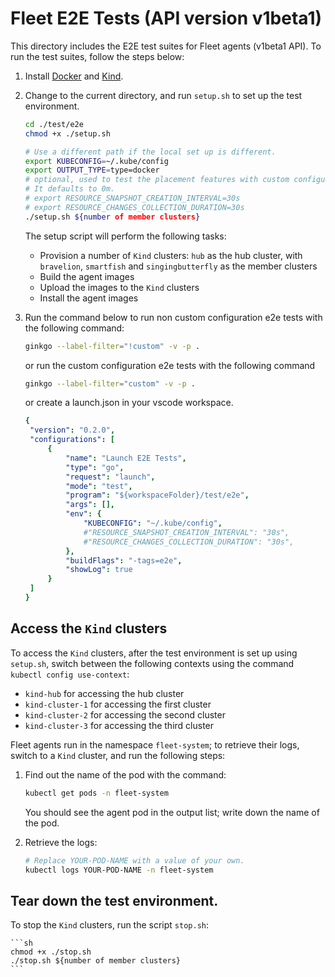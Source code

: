 # Fleet E2E Tests (API version v1beta1)

This directory includes the E2E test suites for Fleet agents (v1beta1 API). To run the 
test suites, follow the steps below:

1. Install [Docker](https://www.docker.com) and [Kind](https://kind.sigs.k8s.io/).

2. Change to the current directory, and run `setup.sh` to set up the test environment.

    ```sh
    cd ./test/e2e
    chmod +x ./setup.sh
    
    # Use a different path if the local set up is different.
    export KUBECONFIG=~/.kube/config
    export OUTPUT_TYPE=type=docker
    # optional, used to test the placement features with custom configurations
    # It defaults to 0m.
    # export RESOURCE_SNAPSHOT_CREATION_INTERVAL=30s
    # export RESOURCE_CHANGES_COLLECTION_DURATION=30s
    ./setup.sh ${number of member clusters}
    ```

    The setup script will perform the following tasks:

    * Provision a number of `Kind` clusters: `hub` as the hub cluster, with `bravelion`, `smartfish`
      and `singingbutterfly` as the member clusters
    * Build the agent images
    * Upload the images to the `Kind` clusters
    * Install the agent images

3. Run the command below to run non custom configuration e2e tests with the following command:

    ```sh
   ginkgo --label-filter="!custom" -v -p .
   ```

   or run the custom configuration e2e tests with the following command
   ```sh
   ginkgo --label-filter="custom" -v -p .
   ```

   or create a launch.json in your vscode workspace.
   ```yaml
   {
    "version": "0.2.0",
    "configurations": [
        {
            "name": "Launch E2E Tests",
            "type": "go",
            "request": "launch",
            "mode": "test",
            "program": "${workspaceFolder}/test/e2e",
            "args": [],
            "env": {
                "KUBECONFIG": "~/.kube/config",
                #"RESOURCE_SNAPSHOT_CREATION_INTERVAL": "30s",
                #"RESOURCE_CHANGES_COLLECTION_DURATION": "30s",
            },
            "buildFlags": "-tags=e2e",
            "showLog": true
        }
    ]
   }
   ```

## Access the `Kind` clusters

To access the `Kind` clusters, after the test environment is set up using `setup.sh`, switch
between the following contexts using the command `kubectl config use-context`:

* `kind-hub` for accessing the hub cluster
* `kind-cluster-1` for accessing the first cluster
* `kind-cluster-2` for accessing the second cluster
* `kind-cluster-3` for accessing the third cluster

Fleet agents run in the namespace `fleet-system`; to retrieve their logs, switch to a `Kind`
cluster, and run the following steps:

1. Find out the name of the pod with the command:

    ```sh
    kubectl get pods -n fleet-system
    ```

    You should see the agent pod in the output list; write down the name of the pod.

2. Retrieve the logs:

    ```sh
    # Replace YOUR-POD-NAME with a value of your own.
    kubectl logs YOUR-POD-NAME -n fleet-system
    ```

## Tear down the test environment.

To stop the `Kind` clusters, run the script `stop.sh`:

    ```sh
    chmod +x ./stop.sh
    ./stop.sh ${number of member clusters}
    ```